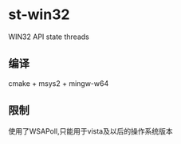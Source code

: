 # st-win32
WIN32 API state threads 

## 编译
cmake + msys2 + mingw-w64

## 限制
使用了WSAPoll,只能用于vista及以后的操作系统版本
